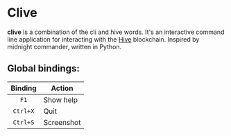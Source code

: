 # Clive

**clive** is a combination of the cli and hive words. It's an interactive command line application for interacting with
the [Hive](https://gitlab.syncad.com/hive/hive) blockchain. Inspired by midnight commander, written in Python.

## Global bindings:

| Binding  | Action          |
|:--------:|-----------------|
|   `F1`   | Show help       |
| `Ctrl+X` | Quit            |
| `Ctrl+S` | Screenshot      |
